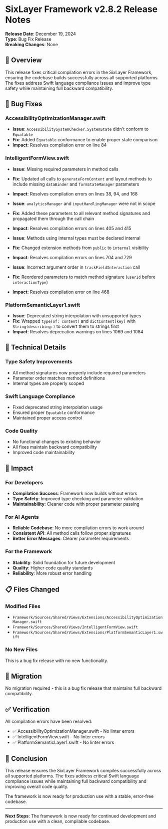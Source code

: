 # SixLayer Framework v2.8.2 Release Notes

**Release Date**: December 19, 2024  
**Type**: Bug Fix Release  
**Breaking Changes**: None  

## 🎯 Overview

This release fixes critical compilation errors in the SixLayer Framework, ensuring the codebase builds successfully across all supported platforms. The fixes address Swift language compliance issues and improve type safety while maintaining full backward compatibility.

## 🐛 Bug Fixes

### **AccessibilityOptimizationManager.swift**
- **Issue**: `AccessibilitySystemChecker.SystemState` didn't conform to `Equatable`
- **Fix**: Added `Equatable` conformance to enable proper state comparison
- **Impact**: Resolves compilation error on line 84

### **IntelligentFormView.swift**
- **Issue**: Missing required parameters in method calls
- **Fix**: Updated all calls to `generateFormContent` and layout methods to include missing `dataBinder` and `formStateManager` parameters
- **Impact**: Resolves compilation errors on lines 38, 94, and 168

- **Issue**: `analyticsManager` and `inputHandlingManager` were not in scope
- **Fix**: Added these parameters to all relevant method signatures and propagated them through the call chain
- **Impact**: Resolves compilation errors on lines 405 and 415

- **Issue**: Methods using internal types must be declared internal
- **Fix**: Changed extension methods from `public` to `internal` visibility
- **Impact**: Resolves compilation errors on lines 704 and 729

- **Issue**: Incorrect argument order in `trackFieldInteraction` call
- **Fix**: Reordered parameters to match method signature (`userId` before `interactionType`)
- **Impact**: Resolves compilation error on line 468

### **PlatformSemanticLayer1.swift**
- **Issue**: Deprecated string interpolation with unsupported types
- **Fix**: Wrapped `type(of: content)` and `dictContent[key]` with `String(describing:)` to convert them to strings first
- **Impact**: Resolves deprecation warnings on lines 1069 and 1084

## 🔧 Technical Details

### **Type Safety Improvements**
- All method signatures now properly include required parameters
- Parameter order matches method definitions
- Internal types are properly scoped

### **Swift Language Compliance**
- Fixed deprecated string interpolation usage
- Ensured proper `Equatable` conformance
- Maintained proper access control

### **Code Quality**
- No functional changes to existing behavior
- All fixes maintain backward compatibility
- Improved code maintainability

## 🚀 Impact

### **For Developers**
- **Compilation Success**: Framework now builds without errors
- **Type Safety**: Improved type checking and parameter validation
- **Maintainability**: Cleaner code with proper parameter passing

### **For AI Agents**
- **Reliable Codebase**: No more compilation errors to work around
- **Consistent API**: All method calls follow proper signatures
- **Better Error Messages**: Clearer parameter requirements

### **For the Framework**
- **Stability**: Solid foundation for future development
- **Quality**: Higher code quality standards
- **Reliability**: More robust error handling

## 📋 Files Changed

### **Modified Files**
- `Framework/Sources/Shared/Views/Extensions/AccessibilityOptimizationManager.swift`
- `Framework/Sources/Shared/Views/IntelligentFormView.swift`
- `Framework/Sources/Shared/Views/Extensions/PlatformSemanticLayer1.swift`

### **No New Files**
This is a bug fix release with no new functionality.

## 🔄 Migration

No migration required - this is a bug fix release that maintains full backward compatibility.

## ✅ Verification

All compilation errors have been resolved:
- ✅ AccessibilityOptimizationManager.swift - No linter errors
- ✅ IntelligentFormView.swift - No linter errors  
- ✅ PlatformSemanticLayer1.swift - No linter errors

## 🎉 Conclusion

This release ensures the SixLayer Framework compiles successfully across all supported platforms. The fixes address critical Swift language compliance issues while maintaining full backward compatibility and improving overall code quality.

The framework is now ready for production use with a stable, error-free codebase.

---

**Next Steps**: The framework is now ready for continued development and production use with a clean, compilable codebase.
